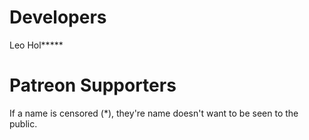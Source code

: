 # Developers
Leo Hol*****

# Patreon Supporters

If a name is censored (*), they're name doesn't want to be seen to the public.
